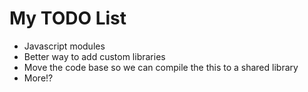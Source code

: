 # My TODO List

- Javascript modules
- Better way to add custom libraries
- Move the code base so we can compile the this to a shared library
- More!?
